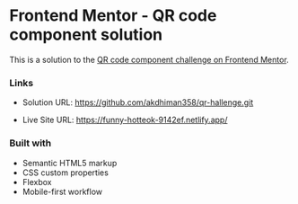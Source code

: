 # Frontend Mentor - QR code component solution

This is a solution to the [QR code component challenge on Frontend Mentor](https://www.frontendmentor.io/challenges/qr-code-component-iux_sIO_H).

### Links

- Solution URL: https://github.com/akdhiman358/qr-hallenge.git

- Live Site URL: https://funny-hotteok-9142ef.netlify.app/



### Built with

- Semantic HTML5 markup
- CSS custom properties
- Flexbox
- Mobile-first workflow

